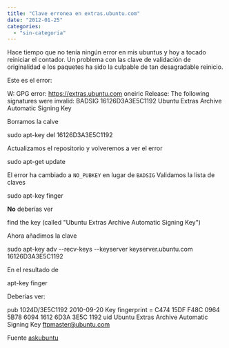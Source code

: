 ```yaml
---
title: "Clave erronea en extras.ubuntu.com"
date: "2012-01-25"
categories: 
  - "sin-categoria"
---
```


Hace tiempo que no tenía ningún error en mis ubuntus y hoy a tocado reiniciar el contador. Un problema con las clave de validación de originalidad e los paquetes ha sido la culpable de tan desagradable reinicio.

Este es el error:

W: GPG error: https://extras.ubuntu.com oneiric Release: The following signatures were invalid: BADSIG 16126D3A3E5C1192 Ubuntu Extras Archive Automatic Signing Key

Borramos la calve

sudo apt-key del 16126D3A3E5C1192

Actualizamos el repositorio y volveremos a ver el error

 sudo apt-get update

El error ha cambiado a `NO_PUBKEY` en lugar de `BADSIG` Validamos la lista de claves

 sudo apt-key finger

**No** deberías ver

find the key (called "Ubuntu Extras Archive Automatic Signing Key")

Ahora añadimos la clave

sudo apt-key adv --recv-keys --keyserver keyserver.ubuntu.com 16126D3A3E5C1192

En el resultado de

apt-key finger

Deberías ver:

pub 1024D/3E5C1192 2010-09-20 Key fingerprint = C474 15DF F48C 0964 5B78 6094 1612 6D3A 3E5C 1192 uid Ubuntu Extras Archive Automatic Signing Key <ftpmaster@ubuntu.com>

Fuente [askubuntu](https://askubuntu.com/questions/86424/how-to-fix-gpg-error-for-extras-ubuntu-com-oneiric-release "How to fix GPG error for extras.ubuntu.com oneiric Release [closed]")
